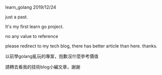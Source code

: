 learn_golang
2019/12/24

just a past. 

It's my first learn go project.

no any value to reference

please redirect to my tech blog, there has better article than here. thanks.

以前學golang亂玩的專案，抱歉沒什麼參考價值 

請轉去看我的技術blog小編文章，謝謝


